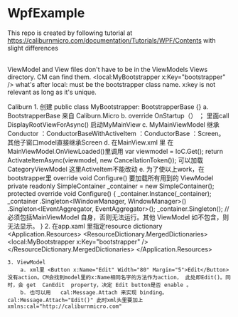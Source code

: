 # WpfExample

This repo is created by following tutorial at https://caliburnmicro.com/documentation/Tutorials/WPF/Contents with slight differences<br><br>

ViewModel and View files don't have to be in the ViewModels Views directory. CM can find them.</li>
<local:MyBootstrapper x:Key="bootstrapper" />  what's after local: must be the bootstrapper class name.  x:key is not relevant as long as it's unique.</li>


Caliburn
	1. 创建  public class MyBootstrapper: BootstrapperBase {}
		a. BootstrapperBase  来自 Caliburn.Micro 
		b. override  OnStartup（） ； 里面call  DisplayRootViewForAsync<MyMainViewModel>() 启动MyMainView
		c. MyMainViewModel 继承 Conductor ：ConductorBaseWithActiveItem ：ConductorBase ：Screen。 其他子窗口model直接继承Screen
		d. 在MainView.xml 里  <ContentControl x:Name="ActiveItem" Margin="20"/> 在  MainViewModel.OnViewLoaded()里调用
		var viewmodel = IoC.Get<CategoryViewModel>();
		return ActivateItemAsync(viewmodel, new CancellationToken());  可以加载CategoryViewModel 这里ActiveItem不能改动
		e. 为了使以上work，在bootstrapper里 override void Configure() 要加载所有用到的 ViewModel 
			private readonly SimpleContainer _container = new SimpleContainer();        
			protected override void Configure()
		        {
		            _container.Instance(_container);
		            _container
		              .Singleton<IWindowManager, WindowManager>()
		              .Singleton<IEventAggregator, EventAggregator>();
		            _container.Singleton<MyViewModel>();
			    // 必须包括MainViewModel 自身，否则无法运行。其他 ViewModel 如不包含，则无法显示。
			}
	2. 在app.xaml 里指定resource dictionary
    <Application.Resources>
        <ResourceDictionary>
            <ResourceDictionary.MergedDictionaries>
                <ResourceDictionary>
                    <local:MyBootstrapper x:Key="bootstrapper" />
                </ResourceDictionary>
            </ResourceDictionary.MergedDictionaries>
        </ResourceDictionary>
    </Application.Resources>

	3. ViewModel
		a. xml里 <Button x:Name="Edit" Width="80" Margin="5">Edit</Button>  没有action。CM会找到model里的x:Name相同名字的方法作为action， 此处即Edit()。同时，会 get  CanEdit  property，决定 Edit button是否 enable 。
		b. 也可以用   cal:Message.Attach 来实现 binding。 cal:Message.Attach="Edit()" 此时xml头里要加上 xmlns:cal="http://caliburnmicro.com"
